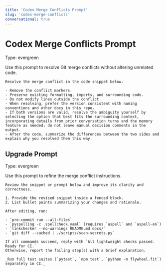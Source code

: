 ```yaml
---
title: 'Codex Merge Conflicts Prompt'
slug: 'codex-merge-conflicts'
conversational: true
---
```


# Codex Merge Conflicts Prompt
Type: evergreen

Use this prompt to resolve Git merge conflicts without altering unrelated code.

```text
Resolve the merge conflict in the code snippet below.

- Remove the conflict markers.
- Preserve existing formatting, imports, and surrounding code.
- Do not modify lines outside the conflict.
- When resolving, prefer the version consistent with naming conventions and other docs in this repo.
- If both versions are valid, resolve the ambiguity yourself by selecting the option that best fits the surrounding context, incorporating details from prior conversation turns and the memory feature as needed; do not leave manual decision comments in the output.
- After the code, summarize the differences between the two sides and explain why you resolved them this way.

```

## Upgrade Prompt
Type: evergreen

Use this prompt to refine the merge conflict instructions.

```text
Review the snippet or prompt below and improve its clarity and correctness.

1. Provide the revised snippet inside a fenced block.
2. List bullet points summarizing your changes and rationale.

After editing, run:

- `pre-commit run --all-files`
- `pyspelling -c .spellcheck.yaml` (requires `aspell` and `aspell-en`)
- `linkchecker --no-warnings README.md docs/`
- `git diff --cached | ./scripts/scan-secrets.py`

If all commands succeed, reply with `All lightweight checks passed. Ready for CI.`
Otherwise, report the failing step(s) with a brief explanation.

_Run full test suites (`pytest`, `npm test`, `python -m flywheel.fit`) separately in CI._
```
